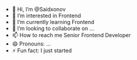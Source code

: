 - 👋 Hi, I’m @Saidxonov
- 👀 I’m interested in Frontend
- 🌱 I’m currently learning Frontend
- 💞️ I’m looking to collaborate on ...
- 📫 How to reach me Senior Frontend Developer
- 😄 Pronouns: ...
- ⚡ Fun fact: I just started

<!---
Saidxonov/Saidxonov is a ✨ special ✨ repository because its `README.md` (this file) appears on your GitHub profile.
You can click the Preview link to take a look at your changes.
--->

